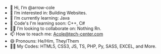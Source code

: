 - 👋 Hi, I’m @arrow-cole
- 👀 I’m interested in: Building Websites.
- 🌱 I’m currently learning: Java
- 🌱 Code's I'm learning soon: C++, C#
- 🧑‍💻 I’m looking to collaborate on: Nothing Rn.
- 📫 How to reach me: Acole@tech-center.com
- 😄 Pronouns: He/Him, They/Them
- 🧑‍💻 My Codes: HTML5, CSS3, JS, TS, PHP, Py, SASS, EXCEL, and More.

<!---
arrow-cole/arrow-cole is a ✨ special ✨ repository because its `README.md` (this file) appears on your GitHub profile.
You can click the Preview link to take a look at your changes.
--->
